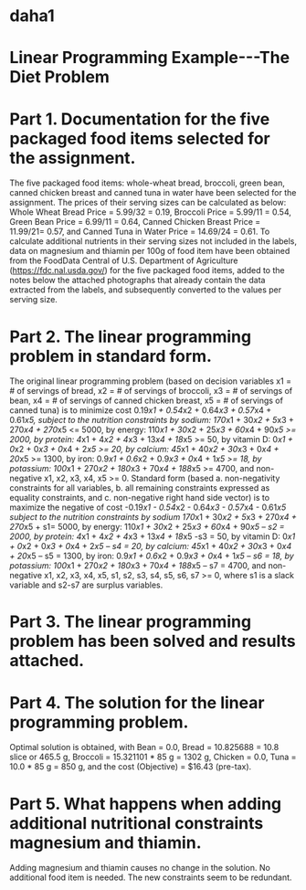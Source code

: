 # daha1
# Linear Programming Example---The Diet Problem
# Part 1. Documentation for the five packaged food items selected for the assignment. 
The five packaged food items: whole-wheat bread, broccoli, green bean, canned chicken breast and canned tuna in water have been selected for the assignment. The prices of their serving sizes can be calculated as below: Whole Wheat Bread Price = 5.99/32 = 0.19, Broccoli Price = 5.99/11 = 0.54, Green Bean Price = 6.99/11 = 0.64, Canned Chicken Breast Price = 11.99/21= 0.57, and Canned Tuna in Water Price = 14.69/24 = 0.61.
To calculate additional nutrients in their serving sizes not included in the labels, data on magnesium and thiamin per 100g of food item have been obtained from the FoodData Central of U.S. Department of Agriculture (https://fdc.nal.usda.gov/) for the five packaged food items, added to the notes below the attached photographs that already contain the data extracted from the labels, and subsequently converted to the values per serving size.
# Part 2. The linear programming problem in standard form.
The original linear programming problem (based on decision variables x1 = # of servings of bread, x2 = # of servings of broccoli, x3 = # of servings of bean, x4 = # of servings of canned chicken breast, x5 = # of servings of canned tuna) is to minimize cost 0.19*x1 + 0.54*x2 + 0.64*x3 + 0.57*x4 + 0.61*x5, subject to the nutrition constraints by sodium: 170*x1 + 30*x2 + 5*x3 + 270*x4 + 270*x5 <= 5000, by energy: 110*x1 + 30*x2 + 25*x3 + 60*x4 + 90*x5 >= 2000, by protein: 4*x1 + 4*x2 + 4*x3 + 13*x4 + 18*x5 >= 50, by vitamin D: 0*x1 + 0*x2 + 0*x3 + 0*x4 + 2*x5 >= 20, by calcium: 45*x1 + 40*x2 + 30*x3 + 0*x4 + 20*x5 >= 1300,
by iron: 0.9*x1 + 0.6*x2 + 0.9*x3 + 0*x4 + 1*x5 >= 18, by potassium: 100*x1 + 270*x2 + 180*x3 + 70*x4 + 188*x5 >= 4700, and non-negative x1, x2, x3, x4, x5 >= 0.
Standard form (based a. non-negativity constraints for all variables, b. all remaining constraints expressed as equality constraints, and c. non-negative right hand side vector) is to maximize the negative of cost -0.19*x1 - 0.54*x2 - 0.64*x3 - 0.57*x4 - 0.61*x5 subject to the nutrition constraints by sodium 170*x1 + 30*x2 + 5*x3 + 270*x4 + 270*x5 + s1= 5000, by energy: 110*x1 + 30*x2 + 25*x3 + 60*x4 + 90*x5 – s2 = 2000, by protein: 4*x1 + 4*x2 + 4*x3 + 13*x4 + 18*x5 -s3 = 50, by vitamin D: 0*x1 + 0*x2 + 0*x3 + 0*x4 + 2*x5 – s4 = 20, by calcium: 45*x1 + 40*x2 + 30*x3 + 0*x4 + 20*x5 – s5 = 1300, by iron: 0.9*x1 + 0.6*x2 + 0.9*x3 + 0*x4 + 1*x5 – s6 = 18, by potassium: 100*x1 + 270*x2 + 180*x3 + 70*x4 + 188*x5 – s7 = 4700, and non-negative x1, x2, x3, x4, x5, s1, s2, s3, s4, s5, s6, s7 >= 0, where s1 is a slack variable and s2-s7 are surplus variables. 
# Part 3. The linear programming problem has been solved and results attached.
# Part 4. The solution for the linear programming problem. 
Optimal solution is obtained, with Bean = 0.0, Bread = 10.825688 = 10.8 slice or 465.5 g, Broccoli = 15.321101 * 85 g = 1302 g, Chicken = 0.0, Tuna = 10.0 * 85 g = 850 g, and the cost (Objective) = $16.43 (pre-tax).
# Part 5. What happens when adding additional nutritional constraints magnesium and thiamin. 
Adding magnesium and thiamin causes no change in the solution. No additional food item is needed. The new constraints seem to be redundant. 
